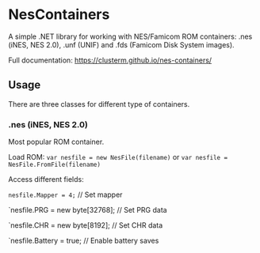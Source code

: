 # NesContainers
A simple .NET library for working with NES/Famicom ROM containers: .nes (iNES, NES 2.0), .unf (UNIF) and .fds (Famicom Disk System images).

Full documentation: https://clusterm.github.io/nes-containers/

## Usage

There are three classes for different type of containers.

### .nes (iNES, NES 2.0)

Most popular ROM container.

Load ROM: `var nesfile = new NesFile(filename)` or `var nesfile = NesFile.FromFile(filename)`

Access different fields:

`nesfile.Mapper = 4;` // Set mapper

`nesfile.PRG = new byte[32768]; // Set PRG data

`nesfile.CHR = new byte[8192];  // Set CHR data

`nesfile.Battery = true;        // Enable battery saves

